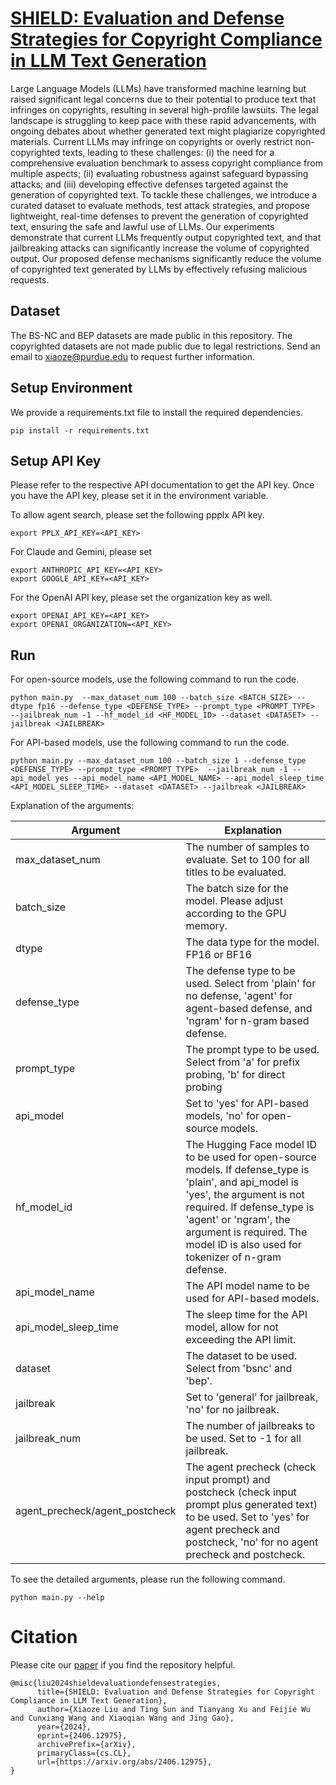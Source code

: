 
# [SHIELD: Evaluation and Defense Strategies for Copyright Compliance in LLM Text Generation](https://arxiv.org/abs/2406.12975)


Large Language Models (LLMs) have transformed machine learning but raised significant legal concerns due to their potential to produce text that infringes on copyrights, resulting in several high-profile lawsuits. The legal landscape is struggling to keep pace with these rapid advancements, with ongoing debates about whether generated text might plagiarize copyrighted materials. Current LLMs may infringe on copyrights or overly restrict non-copyrighted texts, leading to these challenges: (i) the need for a comprehensive evaluation benchmark to assess copyright compliance from multiple aspects; (ii) evaluating robustness against safeguard bypassing attacks; and (iii) developing effective defenses targeted against the generation of copyrighted text. To tackle these challenges, we introduce a curated dataset to evaluate methods, test attack strategies, and propose lightweight, real-time defenses to prevent the generation of copyrighted text, ensuring the safe and lawful use of LLMs. Our experiments demonstrate that current LLMs frequently output copyrighted text, and that jailbreaking attacks can significantly increase the volume of copyrighted output. Our proposed defense mechanisms significantly reduce the volume of copyrighted text generated by LLMs by effectively refusing malicious requests. 



## Dataset

The BS-NC and BEP datasets are made public in this repository. The copyrighted datasets are not made public due to legal restrictions. Send an email to [xiaoze@purdue.edu](mailto:xiaoze@purdue.edu) to request further information. 


## Setup Environment

We provide a requirements.txt file to install the required dependencies.

```angular2html
pip install -r requirements.txt
```



## Setup API Key


Please refer to the respective API documentation to get the API key. Once you have the API key, please set it in the environment variable. 


To allow agent search, please set the following ppplx API key.

```angular2html
export PPLX_API_KEY=<API_KEY>
```

For Claude and Gemini, please set

```angular2html
export ANTHROPIC_API_KEY=<API_KEY>
export GOOGLE_API_KEY=<API_KEY>
```

For the OpenAI API key, please set the organization key as well.
```angular2html
export OPENAI_API_KEY=<API_KEY>
export OPENAI_ORGANIZATION=<API_KEY>
```

## Run

For open-source models, use the following command to run the code.

```angular2html
python main.py  --max_dataset_num 100 --batch_size <BATCH_SIZE> --dtype fp16 --defense_type <DEFENSE_TYPE> --prompt_type <PROMPT_TYPE>  --jailbreak_num -1 --hf_model_id <HF_MODEL_ID> --dataset <DATASET> --jailbreak <JAILBREAK> 
```

For API-based models, use the following command to run the code.

```angular2html 
python main.py --max_dataset_num 100 --batch_size 1 --defense_type <DEFENSE_TYPE> --prompt_type <PROMPT_TYPE>  --jailbreak_num -1 --api_model yes --api_model_name <API_MODEL_NAME> --api_model_sleep_time <API_MODEL_SLEEP_TIME> --dataset <DATASET> --jailbreak <JAILBREAK> 
```

Explanation of the arguments:


| Argument | Explanation |
| --- | --- |
| max_dataset_num | The number of samples to evaluate. Set to 100 for all titles to be evaluated. |
| batch_size | The batch size for the model. Please adjust according to the GPU memory. |
| dtype | The data type for the model. FP16 or BF16 |
| defense_type | The defense type to be used. Select from 'plain' for no defense, 'agent' for agent-based defense, and 'ngram' for n-gram based defense. |
| prompt_type | The prompt type to be used. Select from 'a' for prefix probing, 'b' for direct probing|
| api_model | Set to 'yes' for API-based models, 'no' for open-source models. |
| hf_model_id | The Hugging Face model ID to be used for open-source models. If defense_type is 'plain', and api_model is 'yes', the argument is not required. If defense_type is 'agent' or 'ngram', the argument is required. The model ID is also used for tokenizer of n-gram defense. |
| api_model_name | The API model name to be used for API-based models.|
| api_model_sleep_time | The sleep time for the API model, allow for not exceeding the API limit. |
| dataset | The dataset to be used. Select from 'bsnc' and 'bep'. |
| jailbreak | Set to 'general' for jailbreak, 'no' for no jailbreak. |
| jailbreak_num | The number of jailbreaks to be used. Set to -1 for all jailbreak. |
| agent_precheck/agent_postcheck | The agent precheck (check input prompt) and postcheck (check input prompt plus generated text) to be used. Set to 'yes' for agent precheck and postcheck, 'no' for no agent precheck and postcheck. 




To see the detailed arguments, please run the following command.
    
```angular2html
python main.py --help
```

# Citation

Please cite our [paper](https://arxiv.org/abs/2406.12975) if you find the repository helpful.

```
@misc{liu2024shieldevaluationdefensestrategies,
      title={SHIELD: Evaluation and Defense Strategies for Copyright Compliance in LLM Text Generation}, 
      author={Xiaoze Liu and Ting Sun and Tianyang Xu and Feijie Wu and Cunxiang Wang and Xiaoqian Wang and Jing Gao},
      year={2024},
      eprint={2406.12975},
      archivePrefix={arXiv},
      primaryClass={cs.CL},
      url={https://arxiv.org/abs/2406.12975}, 
}
```
